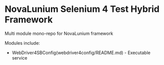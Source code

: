# NovaLunium Selenium 4 Test Hybrid Framework

Multi module mono-repo for NovaLunium framework

Modules include:

* WebDriver4SBConfig(webdriver4config/README.md) - Executable service

